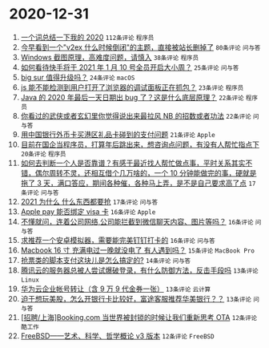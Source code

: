# 2020-12-31

1. [一个词总结一下我的 2020](https://www.v2ex.com/t/740578) `112条评论` `程序员`
1. [今早看到一个"v2ex 什么时候倒闭"的主题，直接被站长删掉了](https://www.v2ex.com/t/740587) `80条评论` `问与答`
1. [Windows 截图原理，高难度问题，请慎入](https://www.v2ex.com/t/740500) `38条评论` `程序员`
1. [如何看待快手将于 2021 年 1 月 10 号全员开启大小周？](https://www.v2ex.com/t/740479) `25条评论` `问与答`
1. [big sur 值得升级吗？](https://www.v2ex.com/t/740537) `24条评论` `macOS`
1. [js 能不能检测到用户打开了浏览器的调试面板正在抓包？](https://www.v2ex.com/t/740509) `23条评论` `程序员`
1. [Java 的 2020 年最后一天日期出 bug 了？这是什么底层原理？](https://www.v2ex.com/t/740615) `22条评论` `程序员`
1. [你看过的武侠或者玄幻里你觉得说出来最拉风 NB 的招数或者功法](https://www.v2ex.com/t/740606) `22条评论` `问与答`
1. [用中国银行外币卡买港区礼品卡碰到的支付问题](https://www.v2ex.com/t/740585) `21条评论` `Apple`
1. [目前在国企当程序员，打算年后跳出来，想咨询点问题，有没有人帮忙指点下](https://www.v2ex.com/t/740580) `20条评论` `程序员`
1. [如何去判断一个人是否靠谱？有感于最近找人帮忙做点事，平时关系其实不错，偶尔周转不灵，还相互借个几万啥的，一个 10 分钟能做完的事，硬就是拖了 3 天，满口答应，期间各种催，各种马上弄，是不是自己要求高了点](https://www.v2ex.com/t/740524) `17条评论` `问与答`
1. [2021 为什么 什么东西都要抢](https://www.v2ex.com/t/740515) `17条评论` `问与答`
1. [Apple pay 能否绑定 visa 卡](https://www.v2ex.com/t/740581) `16条评论` `Apple`
1. [不懂就问，连着公司网络,公司能拦截到微信聊天内容、图片等吗？](https://www.v2ex.com/t/740548) `16条评论` `问与答`
1. [求推荐一个安卓模拟器，需要能完美钉钉打卡的](https://www.v2ex.com/t/740498) `16条评论` `问与答`
1. [Macbook 16 寸 充满电过一晚就没电了 有人遇到吗？](https://www.v2ex.com/t/740591) `15条评论` `MacBook Pro`
1. [抢票类的脚本支付这块儿是怎么搞定的?](https://www.v2ex.com/t/740572) `14条评论` `问与答`
1. [腾讯云的服务器总被人尝试爆破登录，有什么防御方法，反击手段吗](https://www.v2ex.com/t/740599) `13条评论` `Linux`
1. [华为云企业帐号转让（含 9 万 9 代金券一张）](https://www.v2ex.com/t/740576) `13条评论` `云计算`
1. [迫于想玩美股，怎么开银行卡比较好，富途客服推荐华美银行？？](https://www.v2ex.com/t/740551) `13条评论` `问与答`
1. [[招聘/上海]Booking.com 当世界被封锁的时候让我们重新思考 OTA](https://www.v2ex.com/t/740586) `12条评论` `酷工作`
1. [FreeBSD——艺术、科学、哲学概论 v3 版本](https://www.v2ex.com/t/740496) `12条评论` `FreeBSD`
